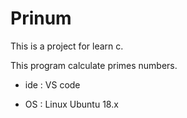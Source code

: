 # Prinum

This is a project for learn c.

This program calculate primes numbers.

- ide : VS code

- OS  : Linux Ubuntu 18.x
